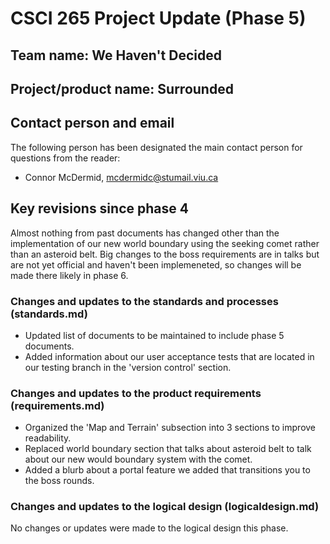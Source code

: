# CSCI 265 Project Update (Phase 5)

## Team name: We Haven't Decided

## Project/product name: Surrounded

## Contact person and email

The following person has been designated the main contact person for questions from the reader:

 - Connor McDermid, mcdermidc@stumail.viu.ca

## Key revisions since phase 4

Almost nothing from past documents has changed other than the implementation of our new world boundary using the seeking comet rather than an asteroid belt. Big changes to the boss requirements are in talks but are not yet official and haven't been implemeneted, so changes will be made there likely in phase 6.

### Changes and updates to the standards and processes (standards.md)
* Updated list of documents to be maintained to include phase 5 documents.
* Added information about our user acceptance tests that are located in our testing branch in the 'version control' section.

### Changes and updates to the product requirements (requirements.md)
* Organized the 'Map and Terrain' subsection into 3 sections to improve readability.
* Replaced world boundary section that talks about asteroid belt to talk about our new would boundary system with the comet.
* Added a blurb about a portal feature we added that transitions you to the boss rounds.

### Changes and updates to the logical design (logicaldesign.md)
No changes or updates were made to the logical design this phase.
